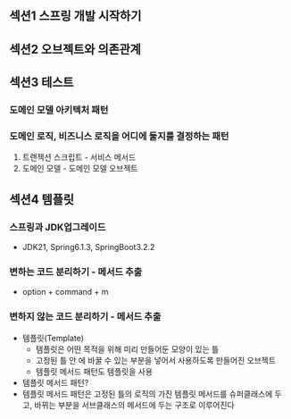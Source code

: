 
## 섹션1 스프링 개발 시작하기

## 섹션2 오브젝트와 의존관계

## 섹션3 테스트
### 도메인 모델 아키텍처 패턴
### 도메인 로직, 비즈니스 로직을 어디에 둘지를 결정하는 패턴
1. 트랜젝션 스크립트 - 서비스 메서드
2. 도메인 모델 - 도메인 모델 오브젝트

## 섹션4 템플릿
### 스프링과 JDK업그레이드
* JDK21, Spring6.1.3, SpringBoot3.2.2
### 변하는 코드 분리하기 - 메서드 추출
* option + command + m 
### 변하지 않는 코드 분리하기 - 메서드 추출
* 템플릿(Template)
  * 템플릿은 어떤 목적을 위해 미리 만들어둔 모양이 있는 틀
  * 고정된 틀 안 에 바꿀 수 있는 부분을 넣어서 사용하도록 만들어진 오브젝트
  * 템플릿 메서드 패턴도 템플릿을 사용
* 템플릿 메서드 패턴?
 * 템플릿 메서드 패턴은 고정된 틀의 로직의 가진 템플릿 메서드를 슈퍼클래스에 두고, 바뀌는 부분을 서브클래스의 메서드에 두는 구조로 이루어진다